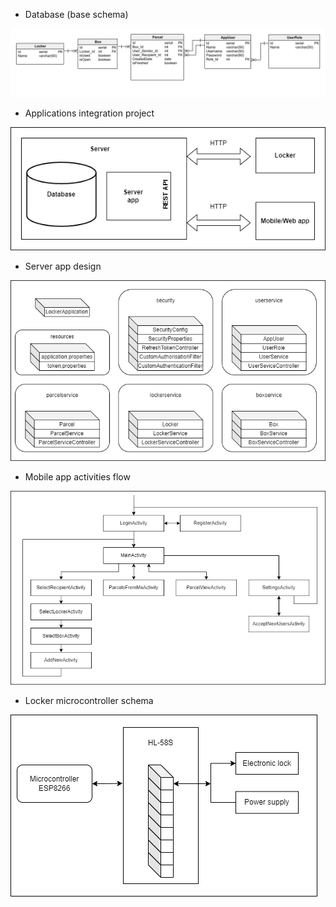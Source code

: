 * Database (base schema)

![diagram_database.png](zzz_resources/diagram_database.png)
* Applications integration project

![diagram_data_flow.png](zzz_resources/diagram_data_flow.png)
* Server app design

![diagram_server_app.png](zzz_resources/diagram_server_app.png)
* Mobile app activities flow

![diagram_mobile_app.png](zzz_resources/diagram_mobile_app.png)
* Locker microcontroller schema

![diagram_locker.png](zzz_resources/diagram_locker.png)

